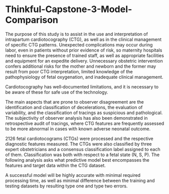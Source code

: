 # Thinkful-Capstone-3-Model-Comparison

The purpose of this study is to assist in the use and interpretation of intrapartum cardiotocography (CTG), 
as well as in the clinical management of specific CTG patterns.
Unexpected complications may occur during labor, even in patients without prior evidence of risk, 
so maternity hospitals need to ensure the presence of trained staff, as well as appropriate facilities and 
equipment for an expedite delivery.
Unnecessary obstetric intervention confers additional risks for the mother and newborn and the former may 
result from poor CTG interpretation, limited knowledge of the pathophysiology of fetal oxygenation, and inadequate clinical management.

Cardiotocography has well‐documented limitations, and it is necessary to be aware of these for safe use of the technology.

The main aspects that are prone to observer disagreement are the identification and classification of decelerations, 
the evaluation of variability, and the classification of tracings as suspicious and pathological.
The subjectivity of observer analysis has also been demonstrated in retrospective audit of tracings, 
where CTG features are frequently assessed to be more abnormal in cases with known adverse neonatal outcome.

2126 fetal cardiotocograms (CTGs) were processed and the respective diagnostic features measured. 
The CTGs were also classified by three expert obstetricians and a consensus classification label assigned to each of them. 
Classification was both with respect to a fetal state (N, S, P).
The following analysis asks what predictive model best encompasses the features and target data within the CTG dataset. 

A successful model will be highly accurate with minimal required processing time, as well as minimal difference between 
the training and testing datasets by resulting type one and type two errors.
